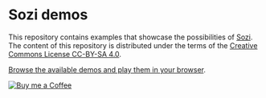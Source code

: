 # Sozi demos

This repository contains examples that showcase the possibilities
of [Sozi](https://sozi.baierouge.fr).
The content of this repository is distributed under the terms
of the [Creative Commons License CC-BY-SA 4.0](https://creativecommons.org/licenses/by-sa/4.0/).

[Browse the available demos and play them in your browser](https://sozi-projects.github.io/Sozi-demos/).

[![Buy me a Coffee](https://www.buymeacoffee.com/assets/img/custom_images/orange_img.png)](https://www.buymeacoffee.com/THtbNvnqE)
